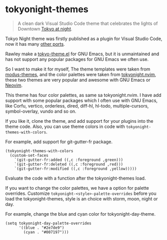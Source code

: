 # tokyonight-themes

> A clean dark Visual Studio Code theme that celebrates the lights of Downtown [Tokyo at night](https://www.google.com/search?q=tokyo+night&newwindow=1&sxsrf=ACYBGNRiOGCstG_Xohb8CgG5UGwBRpMIQg:1571032079139&source=lnms&tbm=isch&sa=X&ved=0ahUKEwiayIfIhpvlAhUGmuAKHbfRDaIQ_AUIEigB&biw=1280&bih=666&dpr=2).

Tokyo Night theme was firstly published as a plugin for Visual Studio Code, now it has many [other ports](https://github.com/enkia/tokyo-night-vscode-theme#other-ports).

Rawley make a [tokyo-theme.el](https://github.com/rawleyfowler/tokyo-theme.el) for GNU Emacs, but it is unmaintained and has not support any popular packages for GNU Emacs we often use.

So I want to make it for myself, The theme templates were taken from [modus-themes](https://github.com/protesilaos/modus-themes), and the color palettes were taken from [tokyonight.nvim](https://github.com/folke/tokyonight.nvim), these two themes are very popular and awesome with GNU Emacs or [Neovim](https://github.com/neovim/neovim).

This theme has four color palettes, as same sa tokyonight.nvim. I have add support with some popular packages which I often use with GNU Emacs, like Corfu, vertico, orderless, dired, diff-hl, hl-todo, multiple-cursors, symbol-overlay, vundo and so on.

If you like it, clone the theme, and add support for your plugins into the theme code. Also, you can use theme colors in code with `tokyonight-themes-with-colors`.

For example, add support for git-gutter-fr package.

```elisp
(tokyonight-themes-with-colors
  (custom-set-faces
    `(git-gutter-fr:added ((,c :foreground ,green)))
    `(git-gutter-fr:deleted ((,c :foreground ,red)))
    `(git-gutter-fr:modified ((,c :foreground ,yellow)))))
```

Evaluate the code with a function after the tokyonight-themes load.

If you want to change the color palettes, we have a option for palette overrides. Customize `tokyonight-<style>-palette-overrides` before you load the tokyonight-themes, style is an choice with storm, moon, night or day.

For example, change the blue and cyan color for tokyonight-day-theme.

```elisp
(setq tokyonight-day-palette-overrides
      '((blue . "#2e7de9")
        (cyan . "#007197")))
```
